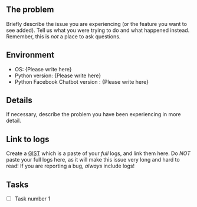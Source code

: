 ## The problem

Briefly describe the issue you are experiencing (or the feature you want to see added). Tell us what you were trying to do and what happened instead. Remember, this is _not_ a place to ask questions.

## Environment

- OS: {Please write here}
- Python version: {Please write here}
- Python Facebook Chatbot version : {Please write here}

## Details

If necessary, describe the problem you have been experiencing in more detail.

## Link to logs

Create a [GIST](https://gist.github.com) which is a paste of your _full_ logs, and link them here. Do _NOT_ paste your full logs here, as it will make this issue very long and hard to read! If you are reporting a bug, _always_ include logs!

## Tasks

- [ ] Task number 1
